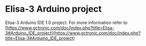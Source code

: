 # Elisa-3 Arduino project
Elisa-3 Arduino IDE 1.0 project. For more information refer to [https://www.gctronic.com/doc/index.php?title=Elisa-3#Arduino_IDE_project](https://www.gctronic.com/doc/index.php?title=Elisa-3#Arduino_IDE_project)
